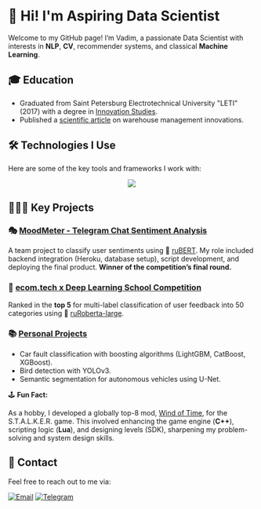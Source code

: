 # 👋 Hi! I'm Aspiring Data Scientist  

Welcome to my GitHub page! I’m Vadim, a passionate Data Scientist with interests in **NLP**, **CV**, recommender systems, and classical **Machine Learning**.  

## 🎓 Education  

* Graduated from Saint Petersburg Electrotechnical University "LETI" (2017) with a degree in [Innovation Studies](https://abit.etu.ru/ru/postupayushhim/bakalavriat-i-specialitet/napravleniya-podgotovki/innovatika).  
* Published a [scientific article](https://ieeexplore.ieee.org/document/7910814) on warehouse management innovations.

## 🛠️ Technologies I Use  

Here are some of the key tools and frameworks I work with:

<p align="center">
  <a href="https://go-skill-icons.vercel.app/">
    <img src="https://go-skill-icons.vercel.app/api/icons?i=ubuntu,pycharm,pytorch,huggingface,postgres,matplotlib,langchain,jupyter,docker,streamlit,numpy,pandas&theme=dark" />
  </a>
</p>

## 👩🏻‍💻 Key Projects  

### 🎭 [MoodMeter - Telegram Chat Sentiment Analysis](https://github.com/metanovus/MoodMeter)  
A team project to classify user sentiments using 🤗 [ruBERT](https://huggingface.co/blanchefort/rubert-base-cased-sentiment-rurewiews). My role included backend integration (Heroku, database setup), script development, and deploying the final product. **Winner of the competition’s final round.**  

### 💫 [ecom.tech x Deep Learning School Competition](https://github.com/metanovus/ecom-tech-nlp-comp)  
Ranked in the **top 5** for multi-label classification of user feedback into 50 categories using 🤗 [ruRoberta-large](https://huggingface.co/ai-forever/ruRoberta-large).  

### 📚 [Personal Projects](https://github.com/metanovus/my-projects)
- Car fault classification with boosting algorithms (LightGBM, CatBoost, XGBoost).  
- Bird detection with YOLOv3.  
- Semantic segmentation for autonomous vehicles using U-Net.  

🕹️ **Fun Fact:**  

As a hobby, I developed a globally top-8 mod, [Wind of Time](https://ap-pro.ru/stuff/zov_pripjati/veter-vremeni-r201/), for the S.T.A.L.K.E.R. game. This involved enhancing the game engine (**C++**), scripting logic (**Lua**), and designing levels (SDK), sharpening my problem-solving and system design skills.

## 💬 Contact  

Feel free to reach out to me via:  

[![Email](https://img.shields.io/badge/-Email-D14836?style=flat&logo=Gmail&logoColor=white)](mailto:metanovus@mail.ru) [![Telegram](https://img.shields.io/badge/-Telegram-2CA5E0?style=flat&logo=Telegram&logoColor=white)](https://t.me/samoilov_vadim)
